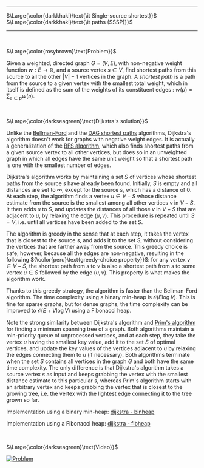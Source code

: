 _____________________________________
$\Large{\color{darkkhaki}\text{\it Single-source shortest}}$  
$\Large{\color{darkkhaki}\text{\it paths (SSSP)}}$
_____________________________________

<br />

$\Large{\color{rosybrown}\text{Problem}}$

Given a weighted, directed graph $G = (V, E)$, with non-negative weight function $w : E \to \mathbb{R}$, and a source vertex $s \in V$, find shortest paths from this source to all the other $|V| - 1$ vertices in the graph. A *shortest path* is a path from the source to a given vertex with the smallest total weight, which in itself is defined as the sum of the weights of its constituent edges : $w(p) = \sum_{e \in p} w(e)$.

<br />

$\Large{\color{darkseagreen}\text{Dijkstra's solution}}$

Unlike the [Bellman-Ford](https://github.com/pl3onasm/CLRS/tree/main/algorithms/graphs/SSSP-bellman-ford) and the [DAG shortest paths](https://github.com/pl3onasm/CLRS-in-C/tree/main/algorithms/graphs/SSSP-DAG) algorithms, Dijkstra's algorithm doesn't work for graphs with negative weight edges. It is actually a generalization of the [BFS algorithm](https://github.com/pl3onasm/CLRS-in-C/tree/main/algorithms/graphs/bfs), which also finds shortest paths from a given source vertex to all other vertices, but does so in an unweighted graph in which all edges have the same unit weight so that a shortest path is one with the smallest number of edges.

Dijkstra's algorithm works by maintaining a set $S$ of vertices whose shortest paths from the source $s$ have already been found. Initially, $S$ is empty and all distances are set to $\infty$, except for the source $s$, which has a distance of $0$. At each step, the algorithm finds a vertex $u \in V - S$ whose distance estimate from the source is the smallest among all other vertices $v$ in $V - S$. It then adds $u$ to $S$, and updates the distances of all those $v$ in $V - S$ that are adjacent to $u$, by relaxing the edge $(u, v)$. This procedure is repeated until $S = V$, i.e. until all vertices have been added to the set $S$.

The algorithm is greedy in the sense that at each step, it takes the vertex that is closest to the source $s$, and adds it to the set $S$, without considering the vertices that are farther away from the source. This greedy choice is safe, however, because all the edges are non-negative, resulting in the following ${\color{peru}\text{greedy-choice property}}$: for any vertex $v \in V - S$, the shortest path from $s$ to $v$ is also a shortest path from $s$ to some vertex $u \in S$ followed by the edge $(u, v)$. This property is what makes the algorithm work.

Thanks to this greedy strategy, the algorithm is faster than the Bellman-Ford algorithm. The time complexity using a binary min-heap is $\mathcal{O}(E \log V)$. This is fine for sparse graphs, but for dense graphs, the time complexity can be improved to $\mathcal{O}(E + V \log V)$ using a Fibonacci heap.

Note the strong similarity between Dijkstra's algorithm and [Prim's algorithm](https://github.com/pl3onasm/CLRS/tree/main/algorithms/graphs/MST-prim) for finding a minimum spanning tree of a graph. Both algorithms maintain a min-priority queue of unprocessed vertices, and at each step, they take the vertex $u$ having the smallest key value, add it to the set $S$ of optimal vertices, and update the key values of the vertices adjacent to $u$ by relaxing the edges connecting them to $u$ (if necessary). Both algorithms terminate when the set $S$ contains all vertices in the graph $G$ and both have the same time complexity. The only difference is that Dijkstra's algorithm takes a source vertex $s$ as input and keeps grabbing the vertex with the smallest distance estimate to this particular $s$, whereas Prim's algorithm starts with an arbitrary vertex and keeps grabbing the vertex that is closest to the growing tree, i.e. the vertex with the lightest edge connecting it to the tree grown so far.

Implementation using a binary min-heap: [dijkstra - binheap](https://github.com/pl3onasm/AADS/blob/main/algorithms/graphs/SSSP-dijkstra/dijkstra-1.c)

Implementation using a Fibonacci heap: [dijkstra - fibheap](https://github.com/pl3onasm/AADS/blob/main/algorithms/graphs/SSSP-dijkstra/dijkstra-2.c)

<br />

$\Large{\color{darkseagreen}\text{Video}}$

[![Problem](https://img.youtube.com/vi/pSqmAO-m7Lk/0.jpg)](https://www.youtube.com/watch?v=pSqmAO-m7Lk)
